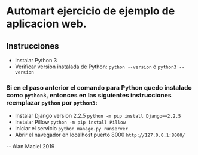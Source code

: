 # Automart ejercicio de ejemplo de aplicacion web.

## Instrucciones

* Instalar Python 3 
* Verificar version instalada de Python: `python --version` o `python3 --version`

### Si en el paso anterior el comando para Python quedo instalado como `python3`, entonces en las siguientes instrucciones reemplazar `python` por `python3`:

* Instalar Django version 2.2.5 `python -m pip install Django==2.2.5` 
* Instalar Pillow `python -m pip install Pillow`
* Iniciar el servicio `python manage.py runserver`
* Abrir el navegador en localhost puerto 8000 `http://127.0.0.1:8000/`

-- Alan Maciel 2019

